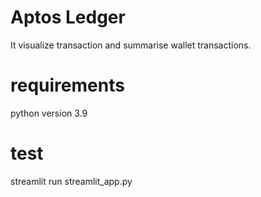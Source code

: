 # Aptos Ledger

It visualize transaction and summarise wallet transactions.

# requirements
python version 3.9

# test

streamlit run streamlit_app.py
